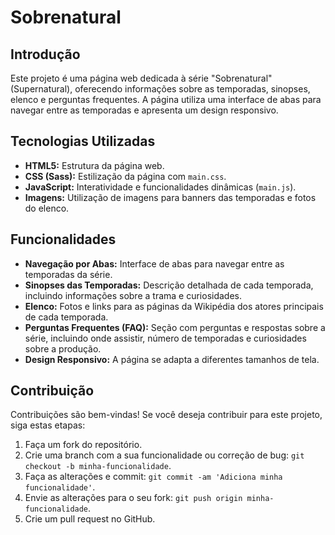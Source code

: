 # Sobrenatural

## Introdução

Este projeto é uma página web dedicada à série "Sobrenatural" (Supernatural), oferecendo informações sobre as temporadas, sinopses, elenco e perguntas frequentes. 
A página utiliza uma interface de abas para navegar entre as temporadas e apresenta um design responsivo.

## Tecnologias Utilizadas

* **HTML5:** Estrutura da página web.
* **CSS (Sass):** Estilização da página com `main.css`.
* **JavaScript:** Interatividade e funcionalidades dinâmicas (`main.js`).
* **Imagens:** Utilização de imagens para banners das temporadas e fotos do elenco.

## Funcionalidades

* **Navegação por Abas:** Interface de abas para navegar entre as temporadas da série.
* **Sinopses das Temporadas:** Descrição detalhada de cada temporada, incluindo informações sobre a trama e curiosidades.
* **Elenco:** Fotos e links para as páginas da Wikipédia dos atores principais de cada temporada.
* **Perguntas Frequentes (FAQ):** Seção com perguntas e respostas sobre a série, incluindo onde assistir, número de temporadas e curiosidades sobre a produção.
* **Design Responsivo:** A página se adapta a diferentes tamanhos de tela.

## Contribuição

Contribuições são bem-vindas! Se você deseja contribuir para este projeto, siga estas etapas:

1.  Faça um fork do repositório.
2.  Crie uma branch com a sua funcionalidade ou correção de bug: `git checkout -b minha-funcionalidade`.
3.  Faça as alterações e commit: `git commit -am 'Adiciona minha funcionalidade'`.
4.  Envie as alterações para o seu fork: `git push origin minha-funcionalidade`.
5.  Crie um pull request no GitHub.
